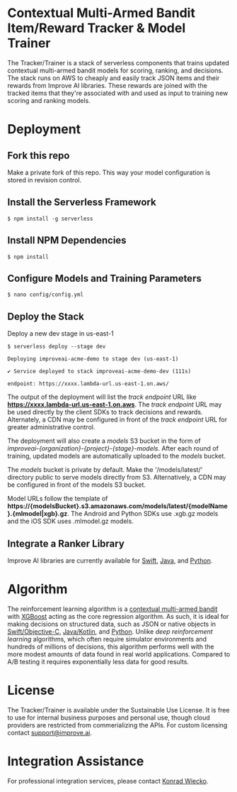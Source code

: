 # Contextual Multi-Armed Bandit Item/Reward Tracker & Model Trainer

The Tracker/Trainer is a stack of serverless components that trains updated contextual multi-armed bandit models for scoring, ranking, and decisions. The stack runs on AWS to cheaply and easily track JSON items and their rewards from Improve AI libraries. These rewards are joined with the tracked items that they're associated with and used as input to training new scoring and ranking models.

# Deployment

## Fork this repo

Make a private fork of this repo. This way your model configuration is stored in revision control.

## Install the Serverless Framework

```console
$ npm install -g serverless
```

## Install NPM Dependencies
 
```console
$ npm install
```

## Configure Models and Training Parameters

```console
$ nano config/config.yml
```

## Deploy the Stack

Deploy a new dev stage in us-east-1

```console
$ serverless deploy --stage dev
```

```console
Deploying improveai-acme-demo to stage dev (us-east-1)

✔ Service deployed to stack improveai-acme-demo-dev (111s)

endpoint: https://xxxx.lambda-url.us-east-1.on.aws/

```

The output of the deployment will list the *track endpoint* URL like **https://xxxx.lambda-url.us-east-1.on.aws**.  The *track endpoint* URL may be used directly by the client SDKs to track decisions and rewards.  Alternately, a CDN may be configured in front of the *track endpoint* URL for greater administrative control.

The deployment will also create a *models* S3 bucket in the form of *improveai-{organization}-{project}-{stage}-models*. After each round of training, updated models are automatically uploaded to the *models* bucket.

The *models* bucket is private by default.  Make the '/models/latest/' directory public to serve models directly from S3. Alternatively, a CDN may be configured in front of the models S3 bucket.

Model URLs follow the template of **https://{modelsBucket}.s3.amazonaws.com/models/latest/{modelName}.{mlmodel|xgb}.gz**. The Android and Python SDKs use .xgb.gz models and the iOS SDK uses .mlmodel.gz models.

## Integrate a Ranker Library

Improve AI libraries are currently available for [Swift](https://github.com/improve-ai/ios-sdk), [Java](https://github.com/improve-ai/android-sdk), and [Python](https://github.com/improve-ai/python-sdk).

# Algorithm

The reinforcement learning algorithm is a [contextual multi-armed bandit](https://en.wikipedia.org/wiki/Multi-armed_bandit#Contextual_bandit) with [XGBoost](https://github.com/dmlc/xgboost) acting as the core regression algorithm. As such, it is ideal for making decisions on structured data, such as JSON or native objects in [Swift/Objective-C](https://github.com/improve-ai/ios-sdk), [Java/Kotlin](https://github.com/improve-ai/android-sdk), and [Python](https://github.com/improve-ai/python-sdk). Unlike *deep reinforcement learning* algorithms, which often require simulator environments and hundreds of millions of decisions, this algorithm performs well with the more modest amounts of data found in real world applications. Compared to A/B testing it requires exponentially less data for good results.

# License

The Tracker/Trainer is available under the Sustainable Use License. It is free to use for internal business purposes and personal use, though cloud providers are restricted from commerializing the APIs. For custom licensing contact support@improve.ai.

# Integration Assistance

For professional integration services, please contact [Konrad Wiecko](mailto:konrad.wiecko@gmail.com).
